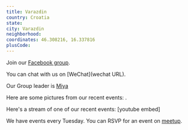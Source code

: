 ```yaml
---
title: Varazdin
country: Croatia
state: 
city: Varazdin
neighborhood: 
coordinates: 46.308216, 16.337816
plusCode:
---
```

Join our [Facebook group](https://www.facebook.com/groups/free.code.camp.varazdin).

You can chat with us on [WeChat](wechat URL).

Our Group leader is [Miya](freecodecamp.org/miya)

Here are some pictures from our recent events:
![]().

Here's a stream of one of our recent events:
[youtube embed]

We have events every Tuesday. You can RSVP for an event on [meetup](meetupurl).
